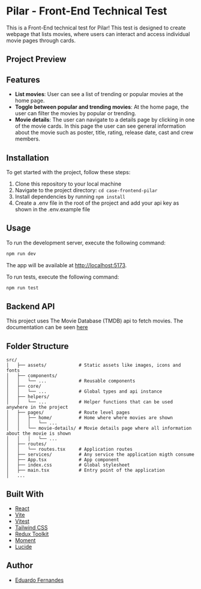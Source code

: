 # Pilar - Front-End Technical Test

This is a Front-End technical test for Pilar! This test is designed to create webpage that lists movies, where users can interact and access individual movie pages through cards.

## Project Preview

## Features

- **List movies**: User can see a list of trending or popular movies at the home page.
- **Toggle between popular and trending movies**: At the home page, the user can filter the movies by popular or trending.
- **Movie details**: The user can navigate to a details page by clicking in one of the movie cards. In this page the user can see general information about the movie such as poster, title, rating, release date, cast and crew members.

## Installation

To get started with the project, follow these steps:

1. Clone this repository to your local machine
2. Navigate to the project directory: `cd case-frontend-pilar`
3. Install dependencies by running `npm install`
4. Create a .env file in the root of the project and add your api key as shown in the .env.example file

## Usage

To run the development server, execute the following command:

```bash
npm run dev
```

The app will be available at [http://localhost:5173](http://localhost:5173).

To run tests, execute the following command:

```bash
npm run test
```

## Backend API

This project uses The Movie Database (TMDB) api to fetch movies. The documentation can be seen [here](https://developer.themoviedb.org/docs/getting-started)

## Folder Structure

```
src/
│   ├── assets/            # Static assets like images, icons and fonts
│   ├── components/
│   │   └── ...            # Reusable components
│   ├── core/
│   │   └── ...            # Global types and api instance
│   ├── helpers/
│   │   └── ...            # Helper functions that can be used anywhere in the project
│   ├── pages/             # Route level pages
│   │   ├── home/          # Home where where movies are shown
│   │   │   └── ...
│   │   └── movie-details/ # Movie details page where all information about the movie is shown
│   │   │   └── ...
│   ├── routes/
│   │   └── routes.tsx     # Application routes
│   ├── services/          # Any service the application migth consume
│   ├── App.tsx            # App component
│   ├── index.css          # Global stylesheet
│   ├── main.tsx           # Entry point of the application
│   ...
```

## Built With

- [React](https://react.dev/)
- [Vite](https://vitejs.dev/)
- [Vitest](https://vitest.dev/)
- [Tailwind CSS](https://tailwindcss.com/)
- [Redux Toolkit](https://redux-toolkit.js.org/)
- [Moment](https://www.npmjs.com/package/moment)
- [Lucide](https://lucide.dev/)

## Author

- [Eduardo Fernandes](https://github.com/EduCFernandes)

